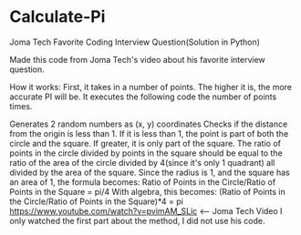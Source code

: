 # Calculate-Pi
Joma Tech Favorite Coding Interview Question(Solution in Python)

Made this code from Joma Tech's video about his favorite interview question.

How it works:
First, it takes in a number of points. The higher it is, the more accurate PI will be.
It executes the following code the number of points times.

Generates 2 random numbers as (x, y) coordinates
Checks if the distance from the origin is less than 1.
If it is less than 1, the point is part of both the circle and the square. If greater, it is only part of the square.
The ratio of points in the circle divided by points in the square should be equal to the ratio of the area of the circle divided by 4(since it's only 1 quadrant) all divided by the area of the square.
Since the radius is 1, and the square has an area of 1, the formula becomes:
Ratio of Points in the Circle/Ratio of Points in the Square = pi/4
With algebra, this becomes:
(Ratio of Points in the Circle/Ratio of Points in the Square)*4 = pi
https://www.youtube.com/watch?v=pvimAM_SLic <-- Joma Tech Video
I only watched the first part about the method, I did not use his code.
